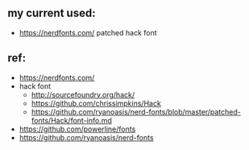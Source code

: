 ## my current used:

- https://nerdfonts.com/ patched hack font

## ref:

- https://nerdfonts.com/
- hack font
  - http://sourcefoundry.org/hack/
  - https://github.com/chrissimpkins/Hack
  - https://github.com/ryanoasis/nerd-fonts/blob/master/patched-fonts/Hack/font-info.md
- https://github.com/powerline/fonts
- https://github.com/ryanoasis/nerd-fonts
